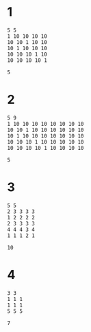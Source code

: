 # 1
```
5 5
1 10 10 10 10
10 10 1 10 10
10 1 10 10 10
10 10 10 1 10
10 10 10 10 1
```
```
5
```
# 2
```
5 9
1 10 10 10 10 10 10 10 10
10 10 1 10 10 10 10 10 10
10 1 10 10 10 10 10 10 10
10 10 10 1 10 10 10 10 10
10 10 10 10 1 10 10 10 10
```
```
5
```
# 3
```
5 5
2 3 3 3 3
1 2 2 2 2
2 3 3 3 3
4 4 4 3 4
1 1 1 2 1
```
```
10
```
# 4
```
3 3
1 1 1
1 1 1
5 5 5
```
```
7
```
